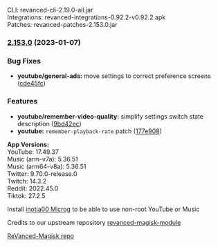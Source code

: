 CLI: revanced-cli-2.19.0-all.jar  
Integrations: revanced-integrations-0.92.2-v0.92.2.apk  
Patches: revanced-patches-2.153.0.jar  

### [2.153.0](https://github.com/revanced/revanced-patches/compare/v2.152.0...v2.153.0) (2023-01-07)
### Bug Fixes
* **youtube/general-ads:** move settings to correct preference screens ([cde45fc](https://github.com/revanced/revanced-patches/commit/cde45fca769eddea64072f13f836d46560a4a89a))
### Features
* **youtube/remember-video-quality:** simplify settings switch state description ([9bd42ec](https://github.com/revanced/revanced-patches/commit/9bd42ec1a1b54b103cd2550211515acdaf90e9de))
* **youtube:** `remember-playback-rate` patch ([177e908](https://github.com/revanced/revanced-patches/commit/177e908dba260f184a2835b73b834563ca9c29fd))

  
**App Versions:**  
YouTube: 17.49.37  
Music (arm-v7a): 5.36.51  
Music (arm64-v8a): 5.36.51  
Twitter: 9.70.0-release.0  
Twitch: 14.3.2  
Reddit: 2022.45.0  
Tiktok: 27.2.5  

Install [inotia00 Microg](https://github.com/inotia00/VancedMicroG/releases) to be able to use non-root YouTube or Music  

Credits to our upstream repository [revanced-magisk-module](https://github.com/j-hc/revanced-magisk-module)  

[ReVanced-Magisk repo](https://github.com/Kingsmanvn-Official/ReVanced-Magisk)  
